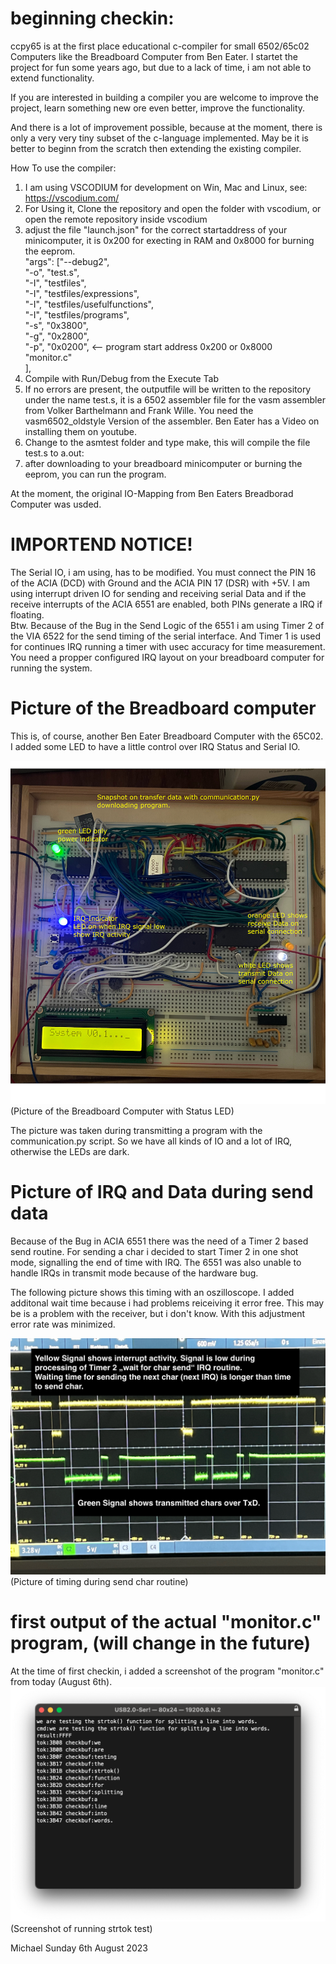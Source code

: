 # beginning checkin:

ccpy65 is at the first place educational c-compiler for small 6502/65c02 Computers
like the Breadboard Computer from Ben Eater. I startet the project for fun some
years ago, but due to a lack of time, i am not able to extend functionality.

If you are interested in building a compiler you are welcome to improve the
project, learn something new ore even better, improve the functionality.

And there is a lot of improvement possible, because at the moment, there is only
a very very tiny subset of the c-language implemented. May be it is better to beginn
from the scratch then extending the existing compiler.

How To use the compiler:

1. I am using VSCODIUM for development on Win, Mac and Linux, see: https://vscodium.com/
2. For Using it, Clone the repository and open the folder with vscodium, or open the remote
   repository inside vscodium
3. adjust the file "launch.json" for the correct startaddress of your minicomputer, it is 0x200
   for execting in RAM and 0x8000 for burning the eeprom.<br />
               "args": ["--debug2",<br />
                     "-o", "test.s",<br />
                     "-I", "testfiles",<br />
                     "-I", "testfiles/expressions",<br />
                     "-I", "testfiles/usefulfunctions",<br />
                     "-I", "testfiles/programs",<br />
                     "-s", "0x3800",<br />
                     "-g", "0x2800",<br />
                     "-p", "0x0200",    <--  program start address 0x200 or 0x8000<br />
                     "monitor.c"<br />
                    ],<br />
4. Compile with Run/Debug from the Execute Tab
5. If no errors are present, the outputfile will be written to the repository under the name
   test.s, it is a 6502 assembler file for the vasm assembler from Volker Barthelmann and 
   Frank Wille. You need the vasm6502_oldstyle Version of the assembler. Ben Eater has a 
   Video on installing them on youtube.
6. Change to the asmtest folder and type make, this will compile the file test.s to a.out:
7. after downloading to your breadboard minicomputer or burning the eeprom, you can run the
   program.

At the moment, the original IO-Mapping from Ben Eaters Breadborad Computer was usded.

# IMPORTEND NOTICE!<br />
The Serial IO, i am using, has to be modified. You must connect the PIN 16 of the ACIA (DCD)
with Ground and the ACIA PIN 17 (DSR) with +5V. I am using interrupt driven IO for sending 
and receiving serial Data and if the receive interrupts of the ACIA 6551 are enabled, both 
PINs generate a IRQ if floating. <br />
Btw. Because of the Bug in the Send Logic of the 6551 i am using Timer 2 of the VIA 6522 for
the send timing of the serial interface. And Timer 1 is used for continues IRQ running a 
timer with usec accuracy for time measurement.<br />
You need a propper configured IRQ layout on your breadboard computer for running the system.

# Picture of the Breadboard computer
This is, of course, another Ben Eater Breadboard Computer with the 65C02. I added some LED to
have a little control over IRQ Status and Serial IO. 

![](docu/images/Breadboard-Computer-Transfers-Program.png)(Picture of the Breadboard Computer with Status LED)

The picture was taken during transmitting a program with the communication.py script. So we have all kinds of
IO and a lot of IRQ, otherwise the LEDs are dark.

# Picture of IRQ and Data during send data
Because of the Bug in ACIA 6551 there was the need of a Timer 2 based send routine. For sending a char i 
decided to start Timer 2 in one shot mode, signalling the end of time with IRQ. The 6551 was also unable 
to handle IRQs in transmit mode because of the hardware bug.

The following picture shows this timing with an oszilloscope. I added additonal wait time because i had problems
reiceiving it error free. This may be is a problem with the receiver, but i don't know. With this adjustment
error rate was minimized.

![](docu/images/Breadboard-Computer-Transfer-TxD.png)(Picture of timing during send char routine)


# first output of the actual "monitor.c" program, (will change in the future)
At the time of first checkin, i added a screenshot of the program "monitor.c" from today (August 6th).
![](docu/images/strtok_test.png)(Screenshot of running strtok test)


Michael   Sunday 6th August 2023

